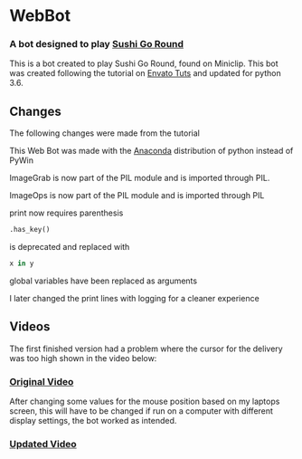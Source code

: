 # WebBot
### A bot designed to play [Sushi Go Round](https://www.miniclip.com/games/sushi-go-round/en/ "Miniclip")
This is a bot created to play Sushi Go Round, found on Miniclip. This bot was created following the tutorial on [Envato Tuts](https://code.tutsplus.com/tutorials/how-to-build-a-python-bot-that-can-play-web-games--active-11117 "Envanto Tuts") and updated for python 3.6.

## Changes
The following changes were made from the tutorial

This Web Bot was made with the [Anaconda](https://www.anaconda.com/download/ "Anaconda") distribution of python instead of PyWin

ImageGrab is now part of the PIL module and is imported through PIL.

ImageOps is now part of the PIL module and is imported through PIL

print now requires parenthesis

``` python
.has_key()
```
is deprecated and replaced with

```python
x in y
```

global variables have been replaced as arguments

I later changed the print lines with logging for a cleaner experience
## Videos
The first finished version had a problem where the cursor for the delivery was too high shown in the video below:
### [Original Video](https://www.youtube.com/watch?time_continue=5&v=rBhMgZqbAUs "WebBot Test Video")

After changing some values for the mouse position based on my laptops screen, this will have to be changed if run on a computer with different display settings, the bot worked as intended.

### [Updated Video](https://www.youtube.com/watch?v=uPW_BgZcbII&feature=youtu.be "WebBot Test Video Updated")
